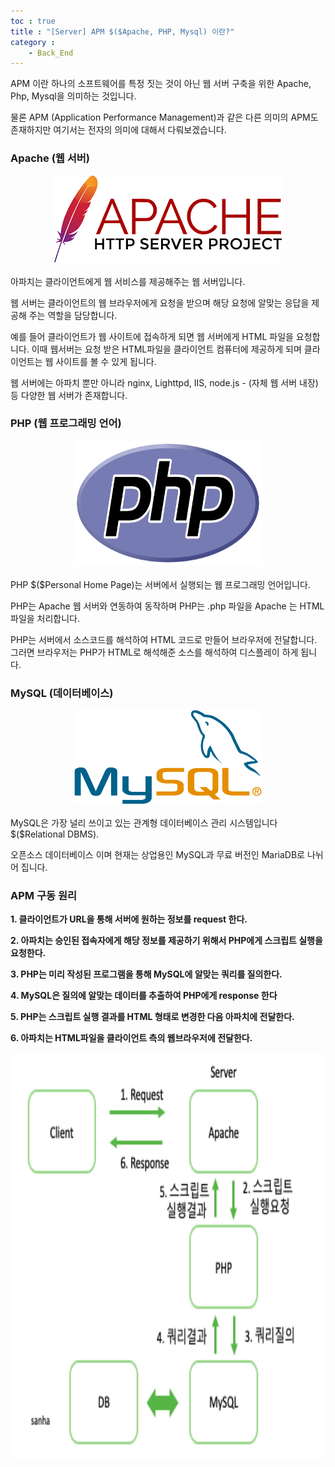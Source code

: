 ```yaml
---
toc : true
title : "[Server] APM $($Apache, PHP, Mysql) 이란?"
category : 
    - Back_End
---
```


APM 이란 하나의 소프트웨어를 특정 짓는 것이 아닌 웹 서버 구축을 위한 Apache, Php, Mysql을 의미하는 것입니다. 

물론 APM $($Application Performance Management)과 같은 다른 의미의 APM도 존재하지만 여기서는 전자의 의미에 대해서 다뤄보겠습니다.

### Apache $($웹 서버)

<center><img src = "/assets/images/Back_End/apache.png"></center>

<br>
아파치는 클라이언트에게 웹 서비스를 제공해주는 웹 서버입니다.

웹 서버는 클라이언트의 웹 브라우저에게 요청을 받으며 해당 요청에 알맞는 응답을 제공해 주는 역할을 담당합니다.

예를 들어 클라이언트가 웹 사이트에 접속하게 되면 웹 서버에게 HTML 파일을 요청합니다. 이때 웹서버는 요청 받은 HTML파일을 클라이언트 컴퓨터에 제공하게 되며 클라이언트는 웹 사이트를 볼 수 있게 됩니다.

웹 서버에는 아파치 뿐만 아니라 nginx, Lighttpd, IIS, node.js - $($자체 웹 서버 내장) 등 다양한 웹 서버가 존재합니다.

### PHP $($웹 프로그래밍 언어)

<center><img src = "/assets/images/Back_End/PHP-logo.svg" width="300" height="200"></center>

<br>
PHP $($Personal Home Page)는 서버에서 실행되는 웹 프로그래밍 언어입니다. 

PHP는 Apache 웹 서버와 연동하여 동작하며 PHP는 .php 파일을 Apache 는 HTML 파일을 처리합니다.

PHP는 서버에서 소스코드를 해석하여 HTML 코드로 만들어 브라우저에 전달합니다. 그러면 브라우저는 PHP가 HTML로 해석해준 소스를 해석하여 디스플레이 하게 됩니다. 

### MySQL $($데이터베이스)

<center><img src = "/assets/images/Back_End/mysql_image.png" width="300" height="150"></center>

<br>
MySQL은 가장 널리 쓰이고 있는 관계형 데이터베이스 관리 시스템입니다$($Relational DBMS). 

오픈소스 데이터베이스 이며 현재는 상업용인 MySQL과 무료 버전인 MariaDB로 나뉘어 집니다.

### APM 구동 원리

**1. 클라이언트가 URL을 통해 서버에 원하는 정보를 request 한다.**

**2. 아파치는 승인된 접속자에게 해당 정보를 제공하기 위해서 PHP에게 스크립트 실행을 요청한다.**

**3. PHP는 미리 작성된 프로그램을 통해 MySQL에 알맞는 쿼리를 질의한다.**

**4. MySQL은 질의에 알맞는 데이터를 추출하여 PHP에게 response 한다**

**5. PHP는 스크립트 실행 결과를 HTML 형태로 변경한 다음 아파치에 전달한다.**

**6. 아파치는 HTML파일을 클라이언트 측의 웹브라우저에 전달한다.**

<center><img src = "/assets/images/Back_End/apmWorkflow.png" width="750" height="650"></center>

